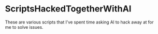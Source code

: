 # ScriptsHackedTogetherWithAI
These are various scripts that I've spent time asking AI to hack away at for me to solve issues.
